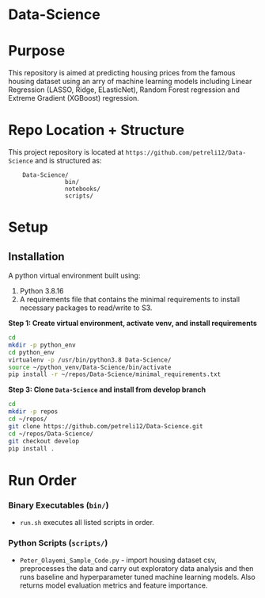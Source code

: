 # Data-Science
# Purpose

This repository is aimed at predicting housing prices from the famous housing dataset using an arry of machine learning models including Linear Regression (LASSO, Ridge, ELasticNet), Random Forest regression and Extreme Gradient (XGBoost) regression. 

# Repo Location + Structure

This project repository is located at `https://github.com/petreli12/Data-Science` and is structured as:

        Data-Science/
                    bin/
                    notebooks/
                    scripts/

# Setup

## Installation

A python virtual environment built using:

1. Python 3.8.16
2. A requirements file that contains the minimal requirements to install necessary packages to read/write to S3.

**Step 1: Create virtual environment, activate venv, and install requirements**

``` bash
cd
mkdir -p python_env
cd python_env
virtualenv -p /usr/bin/python3.8 Data-Science/
source ~/python_venv/Data-Science/bin/activate
pip install -r ~/repos/Data-Science/minimal_requirements.txt
```

**Step 3: Clone `Data-Science` and install from develop branch**

``` bash
cd
mkdir -p repos
cd ~/repos/
git clone https://github.com/petreli12/Data-Science.git
cd ~/repos/Data-Science/
git checkout develop
pip install .
```


# Run Order

### Binary Executables (`bin/`)

* `run.sh` executes all listed scripts in order.

### Python Scripts (`scripts/`)

* `Peter_Olayemi_Sample_Code.py` - import housing dataset csv, preprocesses the data and carry out exploratory data analysis and then runs baseline and hyperparameter tuned machine learning models. Also returns model evaluation metrics and feature importance.
